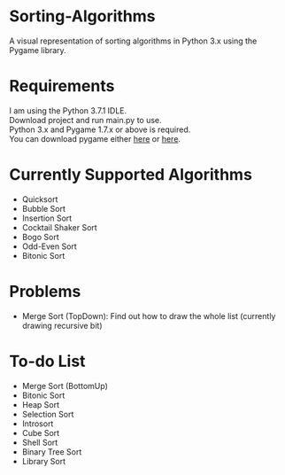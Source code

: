 # Sorting-Algorithms
A visual representation of sorting algorithms in Python 3.x using the Pygame library.

# Requirements
I am using the Python 3.7.1 IDLE.\
Download project and run main.py to use.\
Python 3.x and Pygame 1.7.x or above is required.\
You can download pygame either [here](https://www.pygame.org/download.shtml) or [here](https://bitbucket.org/pygame/pygame/downloads/).

# Currently Supported Algorithms
- Quicksort
- Bubble Sort
- Insertion Sort
- Cocktail Shaker Sort
- Bogo Sort
- Odd-Even Sort
- Bitonic Sort

# Problems
- Merge Sort (TopDown): Find out how to draw the whole list (currently drawing recursive bit)

# To-do List
- Merge Sort (BottomUp)
- Bitonic Sort
- Heap Sort
- Selection Sort
- Introsort
- Cube Sort
- Shell Sort
- Binary Tree Sort
- Library Sort
